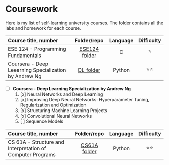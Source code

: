 # Coursework

Here is my list of self-learning university courses. The folder contains all the labs and homework for each course.

| Course title, number | Folder/repo | Language | Difficulty |
| :----------------                  | :------:                   | :----: | :----: |
| ESE 124 - Programming Fundamentals |  [ESE124 folder](ESE124/)  | C      | ⭐ |
| Coursera - Deep Leearning Specialization by Andrew Ng |  [DL folder](Deep-Learning-Specialization/)  | Python  | ⭐⭐ |


- [ ] **Coursera - Deep Learning Specialization by Andrew Ng**
  1. [x] Neural Networks and Deep Learning
  2. [x] Improving Deep Neural Networks: Hyperparameter Tuning, Regularization and Optimization
  3. [x] Structuring Machine Learning Projects
  4. [x] Convolutional Neural Networks
  5. [ ] Sequence Models

| Course title, number | Folder/repo | Language | Difficulty |
| :----------------                  | :------:                   | :----: | :----: |
| CS 61A - Structure and Interpretation of Computer Programs |  [CS61A folder](CS61A/)  | Python  | ⭐⭐ |